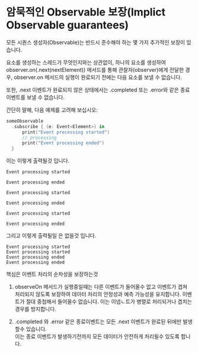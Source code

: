 # 암묵적인 Observable 보장(Implict Observable guarantees)

모든 시퀀스 생성자(Observable)는 반드시 준수해야 하는 몇 가지 추가적인 보장이 있습니다.

요소를 생성하는 스레드가 무엇인지와는 상관없이, 하나의 요소를 생성하여 observer.on(.next(nextElement)) 메서드를 통해 관찰자(observer)에게 전달한 경우, observer.on 메서드의 실행이 완료되기 전에는 다음 요소를 보낼 수 없습니다.

또한, .next 이벤트가 완료되지 않은 상태에서는 .completed 또는 .error와 같은 종료 이벤트를 보낼 수 없습니다.

간단히 말해, 다음 예제를 고려해 보십시오:

```swift
someObservable
  .subscribe { (e: Event<Element>) in
      print("Event processing started")
      // processing
      print("Event processing ended")
  }
```

이는 이렇게 출력될것 입니다.
```
Event processing started

Event processing ended

Event processing started

Event processing ended

Event processing started

Event processing ended
```

그리고 이렇게 출력될일 은 없을것 입니다.
```
Event processing started
Event processing started
Event processing ended
Event processing ended
```

핵심은 이벤트 처리의 순차성을 보장하는것 

1. observeOn 메서드가 실행중일때는 다른 이벤트가 들어올수 없고 이벤트가 겹쳐 처리되지 않도록 보장하여 데아터 처리의 안정성과 예측 가능성을 유지합니다.
이벤트가 절대 중첩해서 들어올수 없습니다. 이는 이넵ㄴ트가 병렬로 처리되거나 겹치는 경우를 방지합니다. 

2. .completed 와 .error 같은 종료이벤트는 모든 .next 이벤트가 완료된 뒤에만 발생할수 있습니다.  
이는 종료 이벤트가 발생하기전까지 모든 데이터가 안전하게 처리될수 있도록 합니다.





